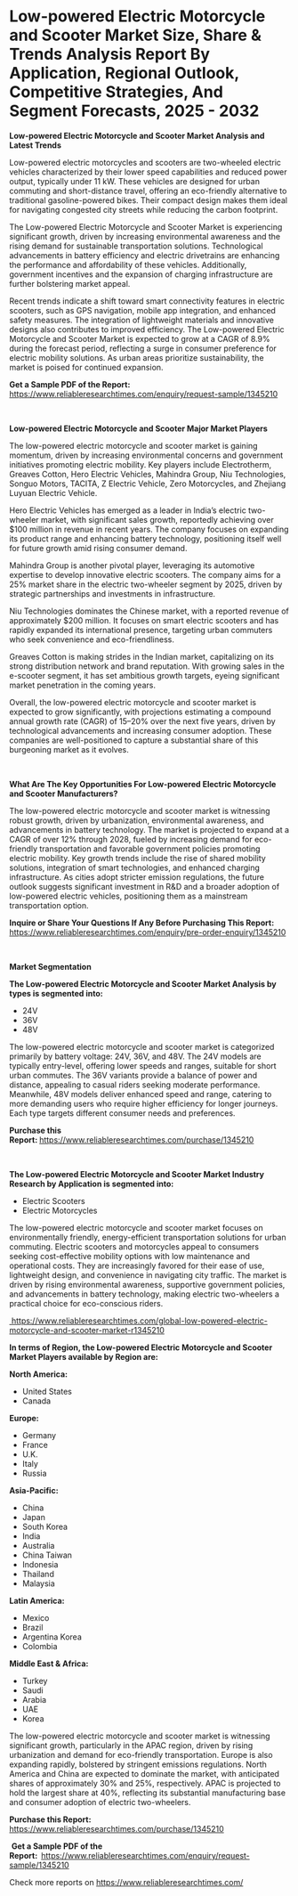 <p><h1>Low-powered Electric Motorcycle and Scooter Market Size, Share & Trends Analysis Report By Application, Regional Outlook, Competitive Strategies, And Segment Forecasts, 2025 - 2032</h1></p><p><strong>Low-powered Electric Motorcycle and Scooter Market Analysis and Latest Trends</strong></p>
<p><p>Low-powered electric motorcycles and scooters are two-wheeled electric vehicles characterized by their lower speed capabilities and reduced power output, typically under 11 kW. These vehicles are designed for urban commuting and short-distance travel, offering an eco-friendly alternative to traditional gasoline-powered bikes. Their compact design makes them ideal for navigating congested city streets while reducing the carbon footprint.</p><p>The Low-powered Electric Motorcycle and Scooter Market is experiencing significant growth, driven by increasing environmental awareness and the rising demand for sustainable transportation solutions. Technological advancements in battery efficiency and electric drivetrains are enhancing the performance and affordability of these vehicles. Additionally, government incentives and the expansion of charging infrastructure are further bolstering market appeal.</p><p>Recent trends indicate a shift toward smart connectivity features in electric scooters, such as GPS navigation, mobile app integration, and enhanced safety measures. The integration of lightweight materials and innovative designs also contributes to improved efficiency. The Low-powered Electric Motorcycle and Scooter Market is expected to grow at a CAGR of 8.9% during the forecast period, reflecting a surge in consumer preference for electric mobility solutions. As urban areas prioritize sustainability, the market is poised for continued expansion.</p></p>
<p><strong>Get a Sample PDF of the Report:&nbsp;</strong> <a href="https://www.reliableresearchtimes.com/enquiry/request-sample/1345210?utm_campaign=3583&utm_medium=2&utm_source=Github&utm_content=ia&utm_term=30032025&utm_id=low-powered-electric-motorcycle-and-scooter">https://www.reliableresearchtimes.com/enquiry/request-sample/1345210</a></p>
<p>&nbsp;</p>
<p><strong>Low-powered Electric Motorcycle and Scooter Major Market Players</strong></p>
<p><p>The low-powered electric motorcycle and scooter market is gaining momentum, driven by increasing environmental concerns and government initiatives promoting electric mobility. Key players include Electrotherm, Greaves Cotton, Hero Electric Vehicles, Mahindra Group, Niu Technologies, Songuo Motors, TACITA, Z Electric Vehicle, Zero Motorcycles, and Zhejiang Luyuan Electric Vehicle.</p><p>Hero Electric Vehicles has emerged as a leader in India’s electric two-wheeler market, with significant sales growth, reportedly achieving over $100 million in revenue in recent years. The company focuses on expanding its product range and enhancing battery technology, positioning itself well for future growth amid rising consumer demand.</p><p>Mahindra Group is another pivotal player, leveraging its automotive expertise to develop innovative electric scooters. The company aims for a 25% market share in the electric two-wheeler segment by 2025, driven by strategic partnerships and investments in infrastructure.</p><p>Niu Technologies dominates the Chinese market, with a reported revenue of approximately $200 million. It focuses on smart electric scooters and has rapidly expanded its international presence, targeting urban commuters who seek convenience and eco-friendliness.</p><p>Greaves Cotton is making strides in the Indian market, capitalizing on its strong distribution network and brand reputation. With growing sales in the e-scooter segment, it has set ambitious growth targets, eyeing significant market penetration in the coming years.</p><p>Overall, the low-powered electric motorcycle and scooter market is expected to grow significantly, with projections estimating a compound annual growth rate (CAGR) of 15–20% over the next five years, driven by technological advancements and increasing consumer adoption. These companies are well-positioned to capture a substantial share of this burgeoning market as it evolves.</p></p>
<p>&nbsp;</p>
<p><strong>What Are The Key Opportunities For Low-powered Electric Motorcycle and Scooter Manufacturers?</strong></p>
<p><p>The low-powered electric motorcycle and scooter market is witnessing robust growth, driven by urbanization, environmental awareness, and advancements in battery technology. The market is projected to expand at a CAGR of over 12% through 2028, fueled by increasing demand for eco-friendly transportation and favorable government policies promoting electric mobility. Key growth trends include the rise of shared mobility solutions, integration of smart technologies, and enhanced charging infrastructure. As cities adopt stricter emission regulations, the future outlook suggests significant investment in R&D and a broader adoption of low-powered electric vehicles, positioning them as a mainstream transportation option.</p></p>
<p><strong>Inquire or Share Your Questions If Any Before Purchasing This Report:</strong> <a href="https://www.reliableresearchtimes.com/enquiry/pre-order-enquiry/1345210?utm_campaign=3583&utm_medium=2&utm_source=Github&utm_content=ia&utm_term=30032025&utm_id=low-powered-electric-motorcycle-and-scooter">https://www.reliableresearchtimes.com/enquiry/pre-order-enquiry/1345210</a></p>
<p>&nbsp;</p>
<p><strong>Market Segmentation</strong></p>
<p><strong>The Low-powered Electric Motorcycle and Scooter Market Analysis by types is segmented into:</strong></p>
<p><ul><li>24V</li><li>36V</li><li>48V</li></ul></p>
<p><p>The low-powered electric motorcycle and scooter market is categorized primarily by battery voltage: 24V, 36V, and 48V. The 24V models are typically entry-level, offering lower speeds and ranges, suitable for short urban commutes. The 36V variants provide a balance of power and distance, appealing to casual riders seeking moderate performance. Meanwhile, 48V models deliver enhanced speed and range, catering to more demanding users who require higher efficiency for longer journeys. Each type targets different consumer needs and preferences.</p></p>
<p><strong>Purchase this Report:&nbsp;</strong><a href="https://www.reliableresearchtimes.com/purchase/1345210?utm_campaign=3583&utm_medium=2&utm_source=Github&utm_content=ia&utm_term=30032025&utm_id=low-powered-electric-motorcycle-and-scooter">https://www.reliableresearchtimes.com/purchase/1345210</a></p>
<p>&nbsp;</p>
<p><strong>The Low-powered Electric Motorcycle and Scooter Market Industry Research by Application is segmented into:</strong></p>
<p><ul><li>Electric Scooters</li><li>Electric Motorcycles</li></ul></p>
<p><p>The low-powered electric motorcycle and scooter market focuses on environmentally friendly, energy-efficient transportation solutions for urban commuting. Electric scooters and motorcycles appeal to consumers seeking cost-effective mobility options with low maintenance and operational costs. They are increasingly favored for their ease of use, lightweight design, and convenience in navigating city traffic. The market is driven by rising environmental awareness, supportive government policies, and advancements in battery technology, making electric two-wheelers a practical choice for eco-conscious riders.</p></p>
<p><a href="https://www.reliableresearchtimes.com/global-low-powered-electric-motorcycle-and-scooter-market-r1345210?utm_campaign=3583&utm_medium=2&utm_source=Github&utm_content=ia&utm_term=30032025&utm_id=low-powered-electric-motorcycle-and-scooter">&nbsp;https://www.reliableresearchtimes.com/global-low-powered-electric-motorcycle-and-scooter-market-r1345210</a></p>
<p><strong>In terms of Region, the Low-powered Electric Motorcycle and Scooter Market Players available by Region are:</strong></p>
<p>
    <p> <strong> North America: </strong>
        <ul>
            <li>United States</li>
            <li>Canada</li>
        </ul>
        </p> 
    <p> <strong> Europe: </strong>
        <ul>
            <li>Germany</li>
            <li>France</li>
            <li>U.K.</li>
            <li>Italy</li>
            <li>Russia</li>
        </ul>
        </p> 
    <p> <strong> Asia-Pacific: </strong>
        <ul>
            <li>China</li>
            <li>Japan</li>
            <li>South Korea</li>
            <li>India</li>
            <li>Australia</li>
            <li>China Taiwan</li>
            <li>Indonesia</li>
            <li>Thailand</li>
            <li>Malaysia</li>
        </ul>
        </p> 
    <p> <strong> Latin America: </strong>
        <ul>
            <li>Mexico</li>
            <li>Brazil</li>
            <li>Argentina Korea</li>
            <li>Colombia</li>
        </ul>
        </p> 
    <p> <strong> Middle East & Africa: </strong>
        <ul>
            <li>Turkey</li>
            <li>Saudi</li>
            <li>Arabia</li>
            <li>UAE</li>
            <li>Korea</li>
        </ul>
    </p>
    </p>
<p><p>The low-powered electric motorcycle and scooter market is witnessing significant growth, particularly in the APAC region, driven by rising urbanization and demand for eco-friendly transportation. Europe is also expanding rapidly, bolstered by stringent emissions regulations. North America and China are expected to dominate the market, with anticipated shares of approximately 30% and 25%, respectively. APAC is projected to hold the largest share at 40%, reflecting its substantial manufacturing base and consumer adoption of electric two-wheelers.</p></p>
<p><strong>Purchase this Report: </strong><a href="https://www.reliableresearchtimes.com/purchase/1345210?utm_campaign=3583&utm_medium=2&utm_source=Github&utm_content=ia&utm_term=30032025&utm_id=low-powered-electric-motorcycle-and-scooter">https://www.reliableresearchtimes.com/purchase/1345210</a></p>
<p>&nbsp;<strong>Get a Sample PDF of the Report:&nbsp;&nbsp;</strong><a href="https://www.reliableresearchtimes.com/enquiry/request-sample/1345210?utm_campaign=3583&utm_medium=2&utm_source=Github&utm_content=ia&utm_term=30032025&utm_id=low-powered-electric-motorcycle-and-scooter">https://www.reliableresearchtimes.com/enquiry/request-sample/1345210</a></p>
<p><strong></strong></p>
<p>Check more reports on <a href="https://www.reliableresearchtimes.com/?utm_campaign=3583&utm_medium=2&utm_source=Github&utm_content=ia&utm_term=30032025&utm_id=low-powered-electric-motorcycle-and-scooter">https://www.reliableresearchtimes.com/</a></p>